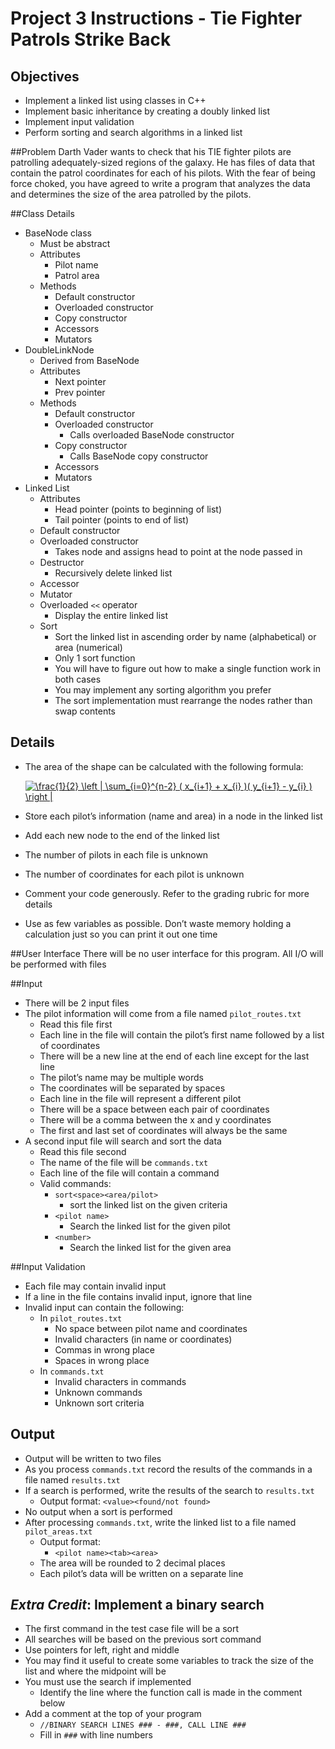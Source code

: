 # Project 3 Instructions - Tie Fighter Patrols Strike Back
## Objectives
* Implement a linked list using classes in C++
* Implement basic inheritance by creating a doubly linked list
* Implement input validation
* Perform sorting and search algorithms in a linked list

##Problem
Darth Vader wants to check that his TIE fighter pilots are patrolling adequately-sized regions of the galaxy. He has files of data that contain the patrol coordinates for each of his pilots. With the fear of being force choked, you have agreed to write a program that analyzes the data and determines the size of the area patrolled by the pilots.

##Class Details
* BaseNode class
  * Must be abstract
  * Attributes
    * Pilot name
    * Patrol area
  * Methods
    * Default constructor
    * Overloaded constructor
    * Copy constructor
    * Accessors
    * Mutators
* DoubleLinkNode
  * Derived from BaseNode
  * Attributes
    * Next pointer
    * Prev pointer
  * Methods
    * Default constructor
    * Overloaded constructor
      * Calls overloaded BaseNode constructor
    * Copy constructor
      * Calls BaseNode copy constructor
    * Accessors
    * Mutators
* Linked List
  * Attributes
    * Head pointer (points to beginning of list)
    * Tail pointer (points to end of list)
  * Default constructor
  * Overloaded constructor
    * Takes node and assigns head to point at the node passed in
  * Destructor
    * Recursively delete linked list 
  * Accessor
  * Mutator
  * Overloaded `<<` operator
    * Display the entire linked list
  * Sort
    * Sort the linked list in ascending order by name (alphabetical) or area (numerical)
    * Only 1 sort function
    * You will have to figure out how to make a single function work in both cases
    * You may implement any sorting algorithm you prefer
    * The sort implementation must rearrange the nodes rather than swap contents

## Details
* The area of the shape can be calculated with the following formula:

    <a href="https://www.codecogs.com/eqnedit.php?latex=\dpi{120}&space;\frac{1}{2}&space;\left&space;|&space;\sum_{i=0}^{n-2}&space;(&space;x_{i&plus;1}&space;&plus;&space;x_{i}&space;)(&space;y_{i&plus;1}&space;-&space;y_{i}&space;)&space;\right&space;|" target="_blank"><img src="https://latex.codecogs.com/gif.latex?\dpi{120}&space;\frac{1}{2}&space;\left&space;|&space;\sum_{i=0}^{n-2}&space;(&space;x_{i&plus;1}&space;&plus;&space;x_{i}&space;)(&space;y_{i&plus;1}&space;-&space;y_{i}&space;)&space;\right&space;|" title="\frac{1}{2} \left | \sum_{i=0}^{n-2} ( x_{i+1} + x_{i} )( y_{i+1} - y_{i} ) \right |" /></a>
* Store each pilot’s information (name and area) in a node in the linked list
* Add each new node to the end of the linked list
* The number of pilots in each file is unknown
* The number of coordinates for each pilot is unknown
* Comment your code generously. Refer to the grading rubric for more details
* Use as few variables as possible. Don’t waste memory holding a calculation just so you can print
it out one time

##User Interface
There will be no user interface for this program. All I/O will be performed with files

##Input
* There will be 2 input files
* The pilot information will come from a file named `pilot_routes.txt`
  * Read this file first
  * Each line in the file will contain the pilot’s first name followed by a list of coordinates
  * There will be a new line at the end of each line except for the last line
  * The pilot’s name may be multiple words
  * The coordinates will be separated by spaces
  * Each line in the file will represent a different pilot
  * There will be a space between each pair of coordinates
  * There will be a comma between the x and y coordinates
  * The first and last set of coordinates will always be the same
* A second input file will search and sort the data
  * Read this file second
  * The name of the file will be `commands.txt`
  * Each line of the file will contain a command
  * Valid commands:
    * `sort<space><area/pilot>`
      * sort the linked list on the given criteria
    * `<pilot name>`
      * Search the linked list for the given pilot
    * `<number>`
      * Search the linked list for the given area

##Input Validation
* Each file may contain invalid input
* If a line in the file contains invalid input, ignore that line
* Invalid input can contain the following:
  * In `pilot_routes.txt`
    * No space between pilot name and coordinates
    * Invalid characters (in name or coordinates)
    * Commas in wrong place
    * Spaces in wrong place
  * In `commands.txt`
    * Invalid characters in commands
    * Unknown commands
    * Unknown sort criteria

## Output
* Output will be written to two files
* As you process `commands.txt` record the results of the commands in a file named `results.txt`
* If a search is performed, write the results of the search to `results.txt`
  * Output format: `<value><found/not found>`
* No output when a sort is performed
* After processing `commands.txt`, write the linked list to a file named `pilot_areas.txt`
  * Output format:
    * `<pilot name><tab><area>`
  * The area will be rounded to 2 decimal places
  * Each pilot’s data will be written on a separate line


## *Extra Credit*: Implement a binary search
* The first command in the test case file will be a sort
* All searches will be based on the previous sort command
* Use pointers for left, right and middle
* You may find it useful to create some variables to track the size of the list and where the midpoint will be
* You must use the search if implemented
  * Identify the line where the function call is made in the comment below
* Add a comment at the top of your program
  * `//BINARY SEARCH LINES ### - ###, CALL LINE ###`
  * Fill in `###` with line numbers
